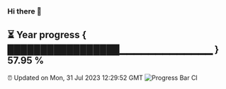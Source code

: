 ### Hi there 👋
⏳ Year progress { █████████████████▁▁▁▁▁▁▁▁▁▁▁▁▁ } 57.95 %
---
⏰ Updated on Mon, 31 Jul 2023 12:29:52 GMT
![Progress Bar CI](https://github.com/liununu/liununu/workflows/Progress%20Bar%20CI/badge.svg)
